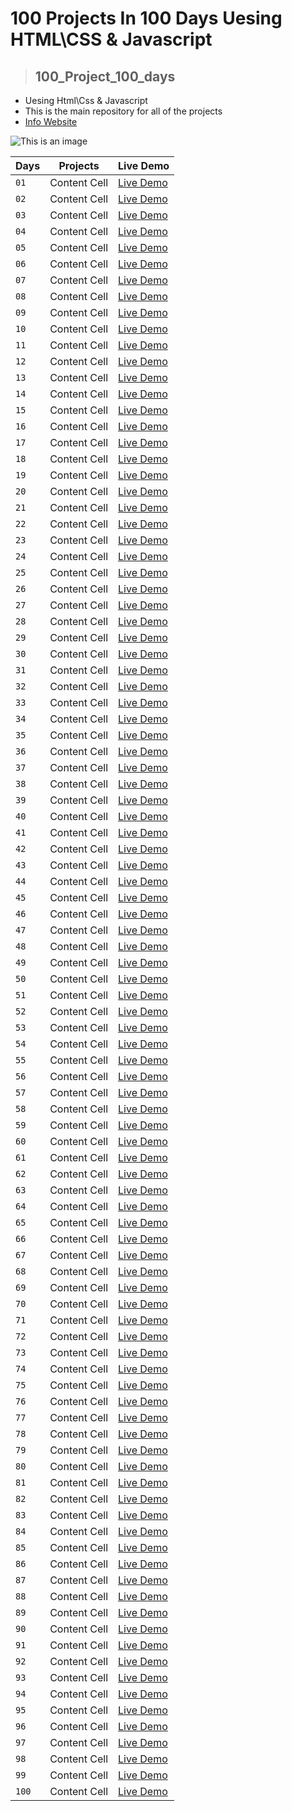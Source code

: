 # 100 Projects In 100 Days Uesing HTML\CSS & Javascript

> ## **100_Project_100_days**

- Uesing Html\Css & Javascript
- This is the main repository for all of the projects
- [Info Website](https://x39ome.github.io/100_Project_100_days/)

![This is an image](blob:moz-extension://7eaec926-b8c3-4e3f-ae0a-89af025d185f/84cd5150-2251-41d9-ba80-e180e54c59af)


| Days | Projects | Live Demo |
| ------------- | ------------- | ------------- |
|`01`| Content Cell | [Live Demo](https://pages.github.com/)|
|`02`| Content Cell | [Live Demo](https://pages.github.com/)|
|`03`| Content Cell | [Live Demo](https://pages.github.com/)|
|`04`| Content Cell | [Live Demo](https://pages.github.com/)|
|`05`| Content Cell | [Live Demo](https://pages.github.com/)|
|`06`| Content Cell | [Live Demo](https://pages.github.com/)|
|`07`| Content Cell | [Live Demo](https://pages.github.com/)|
|`08`| Content Cell | [Live Demo](https://pages.github.com/)|
|`09`| Content Cell | [Live Demo](https://pages.github.com/)|
|`10`| Content Cell | [Live Demo](https://pages.github.com/)|
|`11`| Content Cell | [Live Demo](https://pages.github.com/)|
|`12`| Content Cell | [Live Demo](https://pages.github.com/)|
|`13`| Content Cell | [Live Demo](https://pages.github.com/)|
|`14`| Content Cell | [Live Demo](https://pages.github.com/)|
|`15`| Content Cell | [Live Demo](https://pages.github.com/)|
|`16`| Content Cell | [Live Demo](https://pages.github.com/)|
|`17`| Content Cell | [Live Demo](https://pages.github.com/)|
|`18`| Content Cell | [Live Demo](https://pages.github.com/)|
|`19`| Content Cell | [Live Demo](https://pages.github.com/)|
|`20`| Content Cell | [Live Demo](https://pages.github.com/)|
|`21`| Content Cell | [Live Demo](https://pages.github.com/)|
|`22`| Content Cell | [Live Demo](https://pages.github.com/)|
|`23`| Content Cell | [Live Demo](https://pages.github.com/)|
|`24`| Content Cell | [Live Demo](https://pages.github.com/)|
|`25`| Content Cell | [Live Demo](https://pages.github.com/)|
|`26`| Content Cell | [Live Demo](https://pages.github.com/)|
|`27`| Content Cell | [Live Demo](https://pages.github.com/)|
|`28`| Content Cell | [Live Demo](https://pages.github.com/)|
|`29`| Content Cell | [Live Demo](https://pages.github.com/)|
|`30`| Content Cell | [Live Demo](https://pages.github.com/)|
|`31`| Content Cell | [Live Demo](https://pages.github.com/)|
|`32`| Content Cell | [Live Demo](https://pages.github.com/)|
|`33`| Content Cell | [Live Demo](https://pages.github.com/)|
|`34`| Content Cell | [Live Demo](https://pages.github.com/)|
|`35`| Content Cell | [Live Demo](https://pages.github.com/)|
|`36`| Content Cell | [Live Demo](https://pages.github.com/)|
|`37`| Content Cell | [Live Demo](https://pages.github.com/)|
|`38`| Content Cell | [Live Demo](https://pages.github.com/)|
|`39`| Content Cell | [Live Demo](https://pages.github.com/)|
|`40`| Content Cell | [Live Demo](https://pages.github.com/)|
|`41`| Content Cell | [Live Demo](https://pages.github.com/)|
|`42`| Content Cell | [Live Demo](https://pages.github.com/)|
|`43`| Content Cell | [Live Demo](https://pages.github.com/)|
|`44`| Content Cell | [Live Demo](https://pages.github.com/)|
|`45`| Content Cell | [Live Demo](https://pages.github.com/)|
|`46`| Content Cell | [Live Demo](https://pages.github.com/)|
|`47`| Content Cell | [Live Demo](https://pages.github.com/)|
|`48`| Content Cell | [Live Demo](https://pages.github.com/)|
|`49`| Content Cell | [Live Demo](https://pages.github.com/)|
|`50`| Content Cell | [Live Demo](https://pages.github.com/)|
|`51`| Content Cell | [Live Demo](https://pages.github.com/)|
|`52`| Content Cell | [Live Demo](https://pages.github.com/)|
|`53`| Content Cell | [Live Demo](https://pages.github.com/)|
|`54`| Content Cell | [Live Demo](https://pages.github.com/)|
|`55`| Content Cell | [Live Demo](https://pages.github.com/)|
|`56`| Content Cell | [Live Demo](https://pages.github.com/)|
|`57`| Content Cell | [Live Demo](https://pages.github.com/)|
|`58`| Content Cell | [Live Demo](https://pages.github.com/)|
|`59`| Content Cell | [Live Demo](https://pages.github.com/)|
|`60`| Content Cell | [Live Demo](https://pages.github.com/)|
|`61`| Content Cell | [Live Demo](https://pages.github.com/)|
|`62`| Content Cell | [Live Demo](https://pages.github.com/)|
|`63`| Content Cell | [Live Demo](https://pages.github.com/)|
|`64`| Content Cell | [Live Demo](https://pages.github.com/)|
|`65`| Content Cell | [Live Demo](https://pages.github.com/)|
|`66`| Content Cell | [Live Demo](https://pages.github.com/)|
|`67`| Content Cell | [Live Demo](https://pages.github.com/)|
|`68`| Content Cell | [Live Demo](https://pages.github.com/)|
|`69`| Content Cell | [Live Demo](https://pages.github.com/)|
|`70`| Content Cell | [Live Demo](https://pages.github.com/)|
|`71`| Content Cell | [Live Demo](https://pages.github.com/)|
|`72`| Content Cell | [Live Demo](https://pages.github.com/)|
|`73`| Content Cell | [Live Demo](https://pages.github.com/)|
|`74`| Content Cell | [Live Demo](https://pages.github.com/)|
|`75`| Content Cell | [Live Demo](https://pages.github.com/)|
|`76`| Content Cell | [Live Demo](https://pages.github.com/)|
|`77`| Content Cell | [Live Demo](https://pages.github.com/)|
|`78`| Content Cell | [Live Demo](https://pages.github.com/)|
|`79`| Content Cell | [Live Demo](https://pages.github.com/)|
|`80`| Content Cell | [Live Demo](https://pages.github.com/)|
|`81`| Content Cell | [Live Demo](https://pages.github.com/)|
|`82`| Content Cell | [Live Demo](https://pages.github.com/)|
|`83`| Content Cell | [Live Demo](https://pages.github.com/)|
|`84`| Content Cell | [Live Demo](https://pages.github.com/)|
|`85`| Content Cell | [Live Demo](https://pages.github.com/)|
|`86`| Content Cell | [Live Demo](https://pages.github.com/)|
|`87`| Content Cell | [Live Demo](https://pages.github.com/)|
|`88`| Content Cell | [Live Demo](https://pages.github.com/)|
|`89`| Content Cell | [Live Demo](https://pages.github.com/)|
|`90`| Content Cell | [Live Demo](https://pages.github.com/)|
|`91`| Content Cell | [Live Demo](https://pages.github.com/)|
|`92`| Content Cell | [Live Demo](https://pages.github.com/)|
|`93`| Content Cell | [Live Demo](https://pages.github.com/)|
|`94`| Content Cell | [Live Demo](https://pages.github.com/)|
|`95`| Content Cell | [Live Demo](https://pages.github.com/)|
|`96`| Content Cell | [Live Demo](https://pages.github.com/)|
|`97`| Content Cell | [Live Demo](https://pages.github.com/)|
|`98`| Content Cell | [Live Demo](https://pages.github.com/)|
|`99`| Content Cell | [Live Demo](https://pages.github.com/)|
|`100`| Content Cell | [Live Demo](https://pages.github.com/)|
